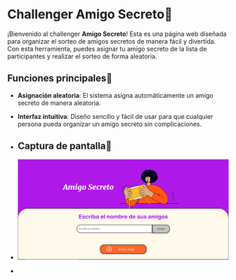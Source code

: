# Challenger Amigo Secreto🔮

¡Bienvenido al challenger **Amigo Secreto**! Esta es una página web diseñada para organizar el sorteo de amigos secretos de manera fácil y divertida. Con esta herramienta, puedes asignar tu amigo secreto de la lista de participantes y realizar el sorteo de forma aleatoria.

## Funciones principales💫 

- **Asignación aleatoria**: El sistema asigna automáticamente un amigo secreto de manera aleatoria.
- **Interfaz intuitiva**: Diseño sencillo y fácil de usar para que cualquier persona pueda organizar un amigo secreto sin complicaciones.

- ## Captura de pantalla📸
- <img src="./images/Captura2.png"></img>
- 
